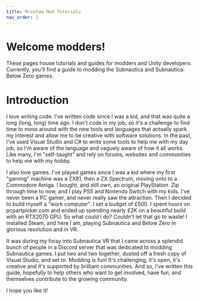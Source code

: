 ```yaml
---
title: Mroshaw Mod Tutorials
nav_order: 1
---
```


# Welcome modders!

These pages house tutorials and guides for modders and Unity developers. Currently, you'll find a guide to modding the Subnautica and Subnautica: Below Zero games.

# Introduction

I love writing code. I've written code since I was a kid, and that was quite a long (long, long) time ago. I don't code in my job, so it's a challenge to find time to mess around with the new tools and languages that actually spark my interest and allow me to be creative with software solutions. In the past, I've used Visual Studio and C# to write some tools to help me with my day job, so I'm aware of the language and vaguely aware of how it all works. Like many, I'm "self-taught" and rely on forums, websites and communities to help me with my hobby.

I also love games. I've played games since I was a kid where my first "gaming" machine was a ZX81, then a ZX Spectrum, moving onto to a Commodore Amiga. I bought, and still own, an original PlayStation. Zip through time to now, and I play PS5 and Nintendo Switch with my kids. I've never been a PC gamer, and never really saw the attraction. Then I decided to build myself a "work computer". I set a budget of £500. I spent hours on pcpartpicker.com and ended up spending nearly £2K on a beautiful build with an RTX2070 GPU. So what could I do? Couldn't let that go to waste! I installed Steam, and here I am, playing Subnautica and Below Zero in glorious resolution and in VR.

It was during my foray into Subnautica VR that I came across a splendid bunch of people in a Discord server that was dedicated to modding Subnautica games. I put two and two together, dusted off a fresh copy of Visual Studio, and set to. Modding is fun! It's challenging, it's open, it's creative and it's supported by brilliant communities. And so, I've written this guide, hopefully to help others who want to get involved, have fun, and themselves contribute to the growing community.

I hope you like it!
